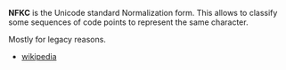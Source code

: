 __NFKC__ is the Unicode standard Normalization form. This allows to classify some sequences of code points to represent the same character.

Mostly for legacy reasons.

- [wikipedia](https://en.wikipedia.org/wiki/Unicode_equivalence)